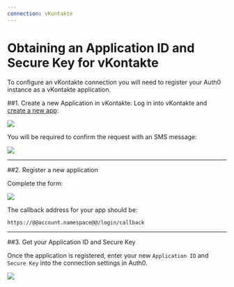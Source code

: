 ```yaml
---
connection: vKontakte
---
```


# Obtaining an Application ID and Secure Key for vKontakte

To configure an vKontakte connection you will need to register your Auth0 instance as a vKontakte application.

##1. Create a new Application in vKontakte:
Log in into vKontakte and [create a new app](http://vk.com/editapp?act=create):

![](@@env.MEDIA_URL@@/articles/connections/social/vkontakte/vkontakte-create-app.png)

You will be required to confirm the request with an SMS message:

![](@@env.MEDIA_URL@@/articles/connections/social/vkontakte/vkontakte-validate-create-app.png)

---

##2. Register a new application

Complete the form:

![](@@env.MEDIA_URL@@/articles/connections/social/vkontakte/vkontakte-register-app.png)

The callback address for your app should be:

	https://@@account.namespace@@/login/callback

---

##3. Get your Application ID and Secure Key

Once the application is registered, enter your new `Application ID` and `Secure Key` into the connection settings in Auth0.

![](@@env.MEDIA_URL@@/articles/connections/social/vkontakte/vkontakte-add-connection.png)
